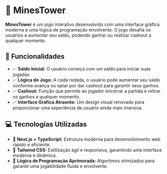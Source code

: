 # 🚀 MinesTower

**MinesTower** é um jogo interativo desenvolvido com uma interface gráfica moderna e uma lógica de programação envolvente. O jogo desafia os usuários a aumentar seu saldo, podendo ganhar ou realizar cashout a qualquer momento.

## 🎯 Funcionalidades

- ✅ **Saldo Inicial:** O usuário começa com um saldo para iniciar suas jogadas.  
- ✅ **Lógica de Jogo:** A cada rodada, o usuário pode aumentar seu saldo conforme avança ou optar por dar cashout para garantir seus ganhos.  
- ✅ **Cashout:** Função que permite ao jogador encerrar a partida e retirar os ganhos a qualquer momento.  
- ✅ **Interface Gráfica Atraente:** Um design visual renovado para proporcionar uma experiência de usuário ainda mais imersiva.  

## 💻 Tecnologias Utilizadas

- 🚀 **Next.js + TypeScript:** Estrutura moderna para desenvolvimento web rápido e eficiente.  
- 🎨 **Tailwind CSS:** Estilização ágil e responsiva, garantindo uma interface moderna e dinâmica.  
- 🧩 **Lógica de Programação Aprimorada:** Algoritmos otimizados para garantir uma jogabilidade fluida e envolvente.  
